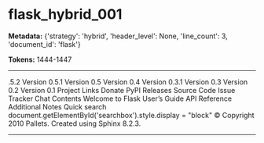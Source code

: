 # flask_hybrid_001

**Metadata:** {'strategy': 'hybrid', 'header_level': None, 'line_count': 3, 'document_id': 'flask'}

**Tokens:** 1444-1447

---

.5.2 Version 0.5.1 Version 0.5 Version 0.4 Version 0.3.1 Version 0.3 Version 0.2 Version 0.1 Project Links Donate PyPI Releases Source Code Issue Tracker Chat Contents Welcome to Flask User’s Guide API Reference Additional Notes Quick search document.getElementById('searchbox').style.display = "block" &#169; Copyright 2010 Pallets. Created using Sphinx 8.2.3.


---
